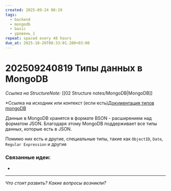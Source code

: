 ```yaml
---
created: 2025-09-24 08:19
tags:
  - backend
  - mongodb
  - basic
  - уровень_1
repeat: spaced every 48 hours
due_at: 2025-10-26T08:33:01.280+03:00
---
```

# 202509240819 Типы данных в MongoDB

*Ссылка на StructureNote:* [[02 Structure notes/MongoDB|MongoDB]]

*Ссылка на исходник или контекст (если есть)[Документация типов mongoDB](https://mongodb.prakticum-team.ru/docs/manual/reference/bson-types/)

Данные в MongoDB хранятся в формате BSON - расширением над форматом JSON. Благодаря этому MongoDB поддерживает все типы данных, которые есть в JSON.

Помимо них есть и другие, специальные типы, такие как `ObjectID`, `Date`, `Regular Expression` и другие

### Связанные идеи:

* 

---

*Что стоит развить? Какие вопросы возникли?*
